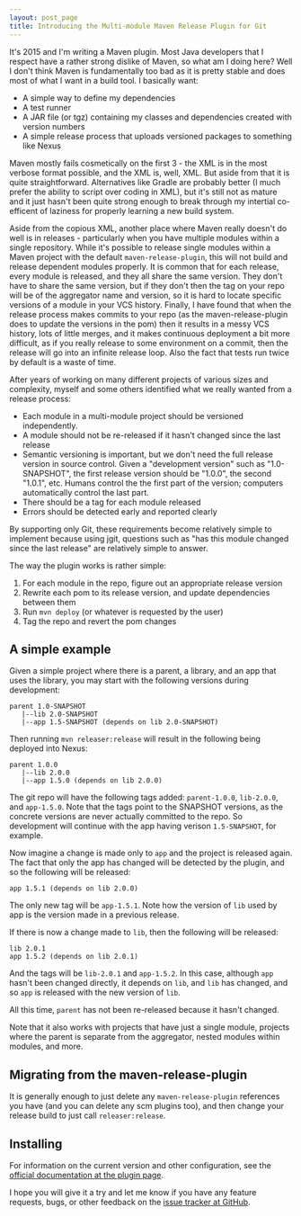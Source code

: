 ```yaml
---
layout: post_page
title: Introducing the Multi-module Maven Release Plugin for Git
---
```


It's 2015 and I'm writing a Maven plugin. Most Java developers that I respect have a rather strong dislike of
Maven, so what am I doing here? Well I don't think Maven is fundamentally too bad as it is pretty stable and
does most of what I want in a build tool. I basically want:

* A simple way to define my dependencies
* A test runner
* A JAR file (or tgz) containing my classes and dependencies created with version numbers
* A simple release process that uploads versioned packages to something like Nexus

Maven mostly fails cosmetically on the first 3 - the XML is in the most verbose format possible, and the XML is, well,
XML. But aside from that it is quite straightforward. Alternatives like Gradle are probably better (I much prefer
the ability to script over coding in XML), but it's
still not as mature and it just hasn't been quite strong enough to break through my intertial co-efficent
of laziness for properly learning a new build system.

Aside from the copious XML, another place where Maven really doesn't do well is in releases - particularly when you have
multiple modules within
a single repository. While it's possible to release single modules within a Maven project with the default
`maven-release-plugin`, this will not build and release dependent modules properly. It is common that for each
release, every module is released, and they all share the same version. They don't have to share the same version,
but if they don't then the tag on your repo will be of the aggregator name and version, so it is hard to locate
specific versions of a module in your VCS history. Finally, I have found that when the release process makes
commits to your repo (as the maven-release-plugin does to update the versions in the pom) then it results in a
messy VCS history, lots of little merges, and it makes continuous deployment a bit more difficult, as if you
really release to some environment on a commit, then the release will go into an infinite release loop. Also
the fact that tests run twice by default is a waste of time.

After years of working on many different projects of various sizes and complexity, myself and some others identified
what we really wanted from a release process:

* Each module in a multi-module project should be versioned independently.
* A module should not be re-released if it hasn't changed since the last release
* Semantic versioning is important, but we don't need the full release version in source control. Given a
"development version" such as "1.0-SNAPSHOT", the first release version should be "1.0.0", the second
"1.0.1", etc. Humans control the the first part of the version; computers automatically control the last part.
* There should be a tag for each module released
* Errors should be detected early and reported clearly

By supporting only Git, these requirements become relatively simple to implement because using jgit, questions such
as "has this module changed since the last release" are relatively simple to answer.

The way the plugin works is rather simple:

1. For each module in the repo, figure out an appropriate release version
2. Rewrite each pom to its release version, and update dependencies between them
3. Run `mvn deploy` (or whatever is requested by the user)
4. Tag the repo and revert the pom changes

A simple example
----------------

Given a simple project where there is a parent, a library, and an app that uses the library, you may start with
the following versions during development:

    parent 1.0-SNAPSHOT
       |--lib 2.0-SNAPSHOT
       |--app 1.5-SNAPSHOT (depends on lib 2.0-SNAPSHOT)

Then running `mvn releaser:release` will result in the following being deployed into Nexus:

    parent 1.0.0
       |--lib 2.0.0
       |--app 1.5.0 (depends on lib 2.0.0)

The git repo will have the following tags added: `parent-1.0.0`, `lib-2.0.0`, and `app-1.5.0`. Note that the tags point
to the SNAPSHOT versions, as the concrete versions are never actually committed to the repo. So development will continue
with the app having verison `1.5-SNAPSHOT`, for example.

Now imagine a change is made only to `app` and the project is released again. The fact that only the app has changed will be
detected by the plugin, and so the following will be released:

    app 1.5.1 (depends on lib 2.0.0)

The only new tag will be `app-1.5.1`. Note how the version of `lib` used by app is the version made in a previous release.

If there is now a change made to `lib`, then the following will be released:

    lib 2.0.1
    app 1.5.2 (depends on lib 2.0.1)

And the tags will be `lib-2.0.1` and `app-1.5.2`. In this case, although `app` hasn't been changed directly, it depends on
`lib`, and `lib` has changed, and so `app` is released with the new version of `lib`.

All this time, `parent` has not been re-released because it hasn't changed.

Note that it also works with projects that have just a single module, projects where the parent is separate from the
aggregator, nested modules within modules, and more.

Migrating from the maven-release-plugin
---------------------------------------

It is generally enough to just delete any `maven-release-plugin` references you have (and you can delete any scm plugins too),
and then change your release build to just call `releaser:release`.

Installing
----------

For information on the current version and other configuration, see the
[official documentation at the plugin page](https://github.com/danielflower/multi-module-maven-release-plugin).

I hope you will give it a try and let me know if you have any feature requests, bugs, or other feedback on
the [issue tracker at GitHub](https://github.com/danielflower/multi-module-maven-release-plugin/issues).
